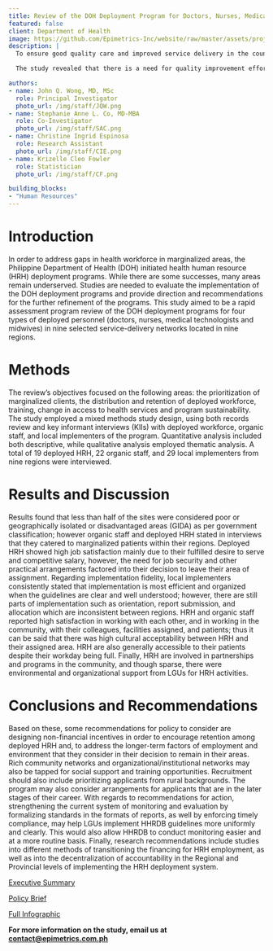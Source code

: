 ```yaml
---
title: Review of the DOH Deployment Program for Doctors, Nurses, Medical Technologists and Midwives in Nine Regions
featured: false
client: Department of Health
image: https://github.com/Epimetrics-Inc/website/raw/master/assets/projects/hoth/EpiMetrics_OHATReview_Infographic.jpg
description: |
  To ensure good quality care and improved service delivery in the country, health facilities are monitored by the Department of Health (DOH). In compliance with these health facilities’ annual licensing, DOH requires submission of Hospital Statistical Reports (HSRs), which are reports on quality management, hospital operations, staffing patterns, and finances. This study assessed the online Hospital Statistical Reports (OHSR) in terms of health information resources, indicators, data management, and information products. 

  The study revealed that there is a need for quality improvement efforts in data collection and validation of the OHSRs. Quality of data from OHSRs were compromised because of problems in both the hospital side and the regulator side. First, there were variations in hospital processes – such as how work was being done, who does the work, and the type of indicators used. Second, there were policy gaps from the regulator – such as the lack of a feedback mechanism and unclear implementing rules and regulations. Poor quality data from OHSRs resulted in the limitations of the study in terms of generalizability and accuracy. Because informed policy making rests on the analysis of quality data, the study recommends that quality improvement efforts of the OHSR process be undertaken. These will provide sufficient data for the monitoring of health facilities and allow regulators to ensure good quality care and improve service delivery. 

authors:
- name: John Q. Wong, MD, MSc
  role: Principal Investigator
  photo_url: /img/staff/JQW.png
- name: Stephanie Anne L. Co, MD-MBA
  role: Co-Investigator
  photo_url: /img/staff/SAC.png
- name: Christine Ingrid Espinosa
  role: Research Assistant
  photo_url: /img/staff/CIE.png
- name: Krizelle Cleo Fowler
  role: Statistician
  photo_url: /img/staff/CF.png

building_blocks:
- "Human Resources"
---
```




# Introduction

In order to address gaps in health workforce in marginalized areas, the Philippine Department of Health (DOH) initiated health human resource (HRH) deployment programs.  While there are some successes, many areas remain underserved. Studies are needed to evaluate the implementation of the DOH deployment programs and provide direction and recommendations for the further refinement of the programs. This study aimed to be a rapid assessment program review of the DOH deployment programs for four types of deployed personnel (doctors, nurses, medical technologists and midwives) in nine selected service-delivery networks located in nine regions. 

# Methods

The review’s objectives focused on the following areas: the prioritization of marginalized clients, the distribution and retention of deployed workforce, training, change in access to health services and program sustainability. The study employed a mixed methods study design, using both records review and key informant interviews (KIIs) with deployed workforce, organic staff, and local implementers of the program. Quantitative analysis included both descriptive, while qualitative analysis employed thematic analysis. A total of 19 deployed HRH, 22 organic staff, and 29 local implementers from nine regions were interviewed. 

# Results and Discussion

Results found that less than half of the sites were considered poor or geographically isolated or disadvantaged areas (GIDA) as per government classification; however organic staff and deployed HRH stated in interviews that they catered to marginalized patients within their regions. Deployed HRH showed high job satisfaction mainly due to their fulfilled desire to serve and competitive salary, however, the need for job security and other practical arrangements factored into their decision to leave their area of assignment. Regarding implementation fidelity, local implementers consistently stated that implementation is most efficient and organized when the guidelines are clear and well understood; however, there are still parts of implementation such as orientation, report submission, and allocation which are inconsistent between regions. HRH and organic staff reported high satisfaction in working with each other, and in working in the community, with their colleagues, facilities assigned, and patients; thus it can be said that there was high cultural acceptability between HRH and their assigned area. HRH are also generally accessible to their patients despite their workday being full. Finally, HRH are involved in partnerships and programs in the community, and though sparse, there were environmental and organizational support from LGUs for HRH activities.

# Conclusions and Recommendations

Based on these, some recommendations for policy to consider are designing non-financial incentives in order to encourage retention among deployed HRH and, to address the longer-term factors of employment and environment that they consider in their decision to remain in their areas. Rich community networks and organizational/institutional networks may also be tapped for social support and training opportunities. Recruitment should also include prioritizing applicants from rural backgrounds. The program may also consider arrangements for applicants that are in the later stages of their career. With regards to recommendations for action, strengthening the current system of monitoring and evaluation by formalizing standards in the formats of reports, as well by enforcing timely compliance, may help LGUs implement HHRDB guidelines more uniformly and clearly. This would also allow HHRDB to conduct monitoring easier and at a more routine basis. Finally, research recommendations include studies into different methods of transitioning the financing for HRH employment, as well as  into the decentralization of accountability in the Regional and Provincial levels of implementing the HRH deployment system. 

<a href="https://github.com/Epimetrics-Inc/website/raw/master/assets/projects/hoth/Executive%20Summary.pdf" target="_blank">Executive Summary</a>

<a href="https://github.com/Epimetrics-Inc/website/raw/master/assets/projects/hoth/Policy%20Brief.pdf" target="_blank">Policy Brief</a>

<a href="https://github.com/Epimetrics-Inc/website/raw/master/assets/projects/hoth/EpiMetrics_OHATReview_Infographic.jpg" target="_blank">Full Infographic</a>

**For more information on the study, email us at [contact@epimetrics.com.ph](contact@epimetrics.com.ph)**

